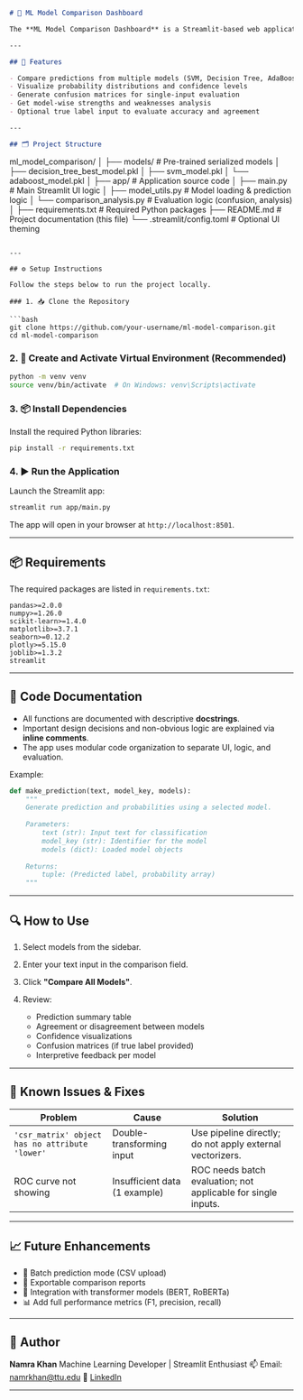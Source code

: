 

```markdown
# 🤖 ML Model Comparison Dashboard

The **ML Model Comparison Dashboard** is a Streamlit-based web application designed to compare multiple machine learning models on a single text input. It offers side-by-side predictions, confidence scores, confusion matrices, and interpretability analysis to help evaluate the performance and reliability of different models in real-time.

---

## 🚀 Features

- Compare predictions from multiple models (SVM, Decision Tree, AdaBoost)
- Visualize probability distributions and confidence levels
- Generate confusion matrices for single-input evaluation
- Get model-wise strengths and weaknesses analysis
- Optional true label input to evaluate accuracy and agreement

---

## 🗂️ Project Structure

```

ml\_model\_comparison/
│
├── models/                         # Pre-trained serialized models
│   ├── decision\_tree\_best\_model.pkl
│   ├── svm\_model.pkl
│   └── adaboost\_model.pkl
│
├── app/                            # Application source code
│   ├── main.py                     # Main Streamlit UI logic
│   ├── model\_utils.py              # Model loading & prediction logic
│   └── comparison\_analysis.py      # Evaluation logic (confusion, analysis)
│
├── requirements.txt                # Required Python packages
├── README.md                       # Project documentation (this file)
└── .streamlit/config.toml          # Optional UI theming

````

---

## ⚙️ Setup Instructions

Follow the steps below to run the project locally.

### 1. 📥 Clone the Repository

```bash
git clone https://github.com/your-username/ml-model-comparison.git
cd ml-model-comparison
````

### 2. 🐍 Create and Activate Virtual Environment (Recommended)

```bash
python -m venv venv
source venv/bin/activate  # On Windows: venv\Scripts\activate
```

### 3. 📦 Install Dependencies

Install the required Python libraries:

```bash
pip install -r requirements.txt
```

### 4. ▶️ Run the Application

Launch the Streamlit app:

```bash
streamlit run app/main.py
```

The app will open in your browser at `http://localhost:8501`.

---

## 📦 Requirements

The required packages are listed in `requirements.txt`:

```
pandas>=2.0.0
numpy>=1.26.0
scikit-learn>=1.4.0
matplotlib>=3.7.1
seaborn>=0.12.2
plotly>=5.15.0
joblib>=1.3.2
streamlit
```

---

## 📘 Code Documentation

* All functions are documented with descriptive **docstrings**.
* Important design decisions and non-obvious logic are explained via **inline comments**.
* The app uses modular code organization to separate UI, logic, and evaluation.

Example:

```python
def make_prediction(text, model_key, models):
    """
    Generate prediction and probabilities using a selected model.
    
    Parameters:
        text (str): Input text for classification
        model_key (str): Identifier for the model
        models (dict): Loaded model objects
    
    Returns:
        tuple: (Predicted label, probability array)
    """
```

---

## 🔍 How to Use

1. Select models from the sidebar.
2. Enter your text input in the comparison field.
3. Click **"Compare All Models"**.
4. Review:

   * Prediction summary table
   * Agreement or disagreement between models
   * Confidence visualizations
   * Confusion matrices (if true label provided)
   * Interpretive feedback per model

---

## 🧩 Known Issues & Fixes

| Problem                                        | Cause                         | Solution                                                      |
| ---------------------------------------------- | ----------------------------- | ------------------------------------------------------------- |
| `'csr_matrix' object has no attribute 'lower'` | Double-transforming input     | Use pipeline directly; do not apply external vectorizers.     |
| ROC curve not showing                          | Insufficient data (1 example) | ROC needs batch evaluation; not applicable for single inputs. |

---

## 📈 Future Enhancements

* 📁 Batch prediction mode (CSV upload)
* 🧾 Exportable comparison reports
* 🤖 Integration with transformer models (BERT, RoBERTa)
* 📊 Add full performance metrics (F1, precision, recall)

---

## 👤 Author

**Namra Khan**
Machine Learning Developer | Streamlit Enthusiast
📫 Email: [namrkhan@ttu.edu](mailto:namrkhan@ttu.edu)
🔗 [LinkedIn](https://www.linkedin.com/in/namra-khan-7776a5225/)

---


